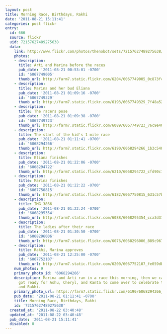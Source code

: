 ```yaml
---
layout: post
title: Morning Race, Birthdays, Rakhi
date: '2011-08-21 15:11:41'
categories: post flickr
entry:
  id: 666
  source: flickr
  uid: 72157627489275638
  data:
    link: http://www.flickr.com/photos/thenobot/sets/72157627489275638/
    photos:
    - description: 
      title: Arti and Marina before the races
      pub_date: '2011-08-21 00:53:01 -0700'
      id: '6067749005'
      thumb_url: http://farm7.static.flickr.com/6204/6067749005_0c873fc20f_s.jpg
    - description: 
      title: Marina and her bud Eliana
      pub_date: '2011-08-21 01:09:16 -0700'
      id: '6067749329'
      thumb_url: http://farm7.static.flickr.com/6193/6067749329_7f48a529cb_s.jpg
    - description: 
      title: The racers pose
      pub_date: '2011-08-21 01:09:38 -0700'
      id: '6067749723'
      thumb_url: http://farm7.static.flickr.com/6089/6067749723_76c9e4000b_s.jpg
    - description: 
      title: The start of the kid's 1 mile race
      pub_date: '2011-08-21 01:11:41 -0700'
      id: '6068294266'
      thumb_url: http://farm7.static.flickr.com/6190/6068294266_1b3c5482c2_s.jpg
    - description: 
      title: Eliana finishes
      pub_date: '2011-08-21 01:22:06 -0700'
      id: '6068294722'
      thumb_url: http://farm7.static.flickr.com/6210/6068294722_cfd90c1d87_s.jpg
    - description: 
      title: Marina finishes
      pub_date: '2011-08-21 01:22:22 -0700'
      id: '6067750815'
      thumb_url: http://farm7.static.flickr.com/6182/6067750815_631c57b69c_s.jpg
    - description: 
      title: IMG_3866
      pub_date: '2011-08-21 01:22:24 -0700'
      id: '6068295354'
      thumb_url: http://farm7.static.flickr.com/6088/6068295354_cca3d3181c_s.jpg
    - description: 
      title: The ladies after their race
      pub_date: '2011-08-21 01:30:50 -0700'
      id: '6068296006'
      thumb_url: http://farm7.static.flickr.com/6076/6068296006_889c967197_s.jpg
    - description: 
      title: Rakhi, Marina approves
      pub_date: '2011-08-21 12:25:00 -0700'
      id: '6067752107'
      thumb_url: http://farm7.static.flickr.com/6200/6067752107_fe059dbd7b_s.jpg
    num_photos: 9
    primary_photo_id: '6068294266'
    description: Marina and Arti ran in a race this morning, then we came home and
      got ready for Ashu, Cheryl, and Kanta to come over to celebrate three birthdays
      and Rakhi.
    primary_photo_url: https://farm7.static.flickr.com/6190/6068294266_1b3c5482c2_m.jpg
    pub_date: '2011-08-21 01:11:41 -0700'
    title: Morning Race, Birthdays, Rakhi
    id: '72157627489275638'
  created_at: '2011-08-22 03:40:48'
  updated_at: '2011-08-22 03:40:48'
  pub_date: '2011-08-21 15:11:41'
  disabled: 0
---
```


